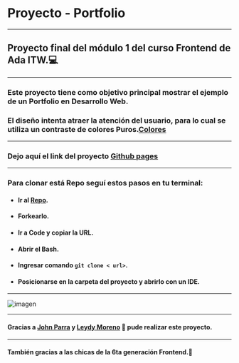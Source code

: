 # Proyecto - Portfolio
***
## Proyecto final del módulo 1 del curso Frontend de Ada ITW.💻
***
### Este proyecto tiene como objetivo principal mostrar el ejemplo de un Portfolio en Desarrollo Web.
### El diseño intenta atraer la atención del usuario, para lo cual se utiliza un contraste de colores Puros.[Colores](https://machiina.com/insights/los-siete-contrastes-de-color-de-johannes-itten/)
*****
### Dejo aquí el link del proyecto [Github pages](https://pame-85.github.io/Portfolio/)
*****
### Para clonar está Repo seguí estos pasos en tu terminal:
- #### Ir al [Repo](https://github.com/Pame-85/Portfolio).
- #### Forkearlo.
- #### Ir a Code y copiar la URL.
- #### Abrir el Bash.
- #### Ingresar comando ```git clone < url>```.
- #### Posicionarse en la carpeta del proyecto y abrirlo con un IDE.
*****
![imagen](/imágenes/screen.png)
****
#### Gracias a [John Parra](https://github.com/jonhks) y [Leydy Moreno](https://github.com/leydyk93/) 💙 pude realizar este proyecto.
***
#### También gracias a las chicas de la 6ta generación Frontend.📱 



